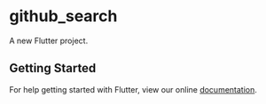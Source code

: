 # github_search

A new Flutter project.

## Getting Started

For help getting started with Flutter, view our online
[documentation](https://flutter.io/).
